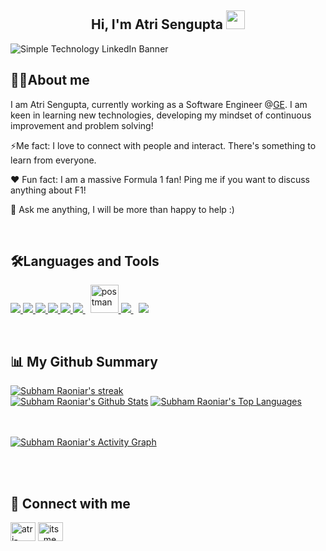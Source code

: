<h2 align="center">Hi, I'm Atri Sengupta  <img src="https://user-images.githubusercontent.com/39955420/147578264-bae0526c-028a-49d2-8af8-d08bb4edbd2a.gif" height="30" width="30"></h2>

![Simple Technology LinkedIn Banner](https://user-images.githubusercontent.com/73374498/147854572-e1dccd78-313d-4d4d-b198-e7b2e8d384de.gif)

<h2>🙋‍♂️About me</h2>

I am Atri Sengupta, currently working as a Software Engineer @[GE](https://www.ge.com/). I am keen in learning new technologies, developing my mindset of continuous improvement and problem solving!

⚡Me fact: I love to connect with people and interact. There's something to learn from everyone. 

❤ Fun fact: I am a massive Formula 1 fan! Ping me if you want to discuss anything about F1!

💬 Ask me anything, I will be more than happy to help :)

<br/>

<h2>🛠Languages and Tools</h2>

<p align="left"> 
    <a href="https://www.java.com" target="_blank"> <img src="https://img.icons8.com/color/48/000000/java-coffee-cup-logo.png"/> </a>
    <a href="https://spring.io/projects/spring-boot" target="_blank"> <img src="https://img.icons8.com/color/48/000000/spring-logo.png"/> </a> 
    <a href="https://developer.mozilla.org/en-US/docs/Web/JavaScript" target="_blank"> <img src="https://img.icons8.com/color/48/000000/javascript.png"/> </a> 
    <a href="https://www.w3.org/html/" target="_blank"> <img src="https://img.icons8.com/color/48/000000/html-5.png"/> </a> 
    <a href="https://www.w3schools.com/css/" target="_blank"> <img src="https://img.icons8.com/color/48/000000/css3.png"/> </a>  
    <a style="padding-right:8px;" href="https://nodejs.org" target="_blank"> <img src="https://img.icons8.com/color/48/000000/nodejs.png"/> </a> 
    <a href="https://postman.com" target="_blank"> <img src="https://www.vectorlogo.zone/logos/getpostman/getpostman-icon.svg" alt="postman" width="45" height="45"/> </a>   
  <a style="padding-right:8px;" href="https://www.mysql.com/" target="_blank"> <img src="https://img.icons8.com/fluent/48/000000/mysql-logo.png"/> </a>
    <a href="https://git-scm.com/" target="_blank"> <img src="https://img.icons8.com/color/48/000000/git.png"/> </a> 
    
</p>

<!-- [![React Badge](https://img.shields.io/badge/-React-61DBFB?style=for-the-badge&labelColor=black&logo=react&logoColor=61DBFB)](#)  [![Javascript Badge](https://img.shields.io/badge/-Javascript-F0DB4F?style=for-the-badge&labelColor=black&logo=javascript&logoColor=F0DB4F)](#) [![Typescript Badge](https://img.shields.io/badge/-Typescript-007acc?style=for-the-badge&labelColor=black&logo=typescript&logoColor=007acc)](#) [![Nodejs Badge](https://img.shields.io/badge/-Nodejs-3C873A?style=for-the-badge&labelColor=black&logo=node.js&logoColor=3C873A)](#) [![GraphQL Badge](https://img.shields.io/badge/-GraphQl-e535ab?style=for-the-badge&labelColor=black&logo=node.js&logoColor=e535ab)](#) -->
<br/>

<h2>📊 My Github Summary</h2>

<a href="https://github.com/SubhamRaoniar28/github-readme-streak-stats">
        <img title="🔥 Get streak stats for your profile at git.io/streak-stats" alt="Subham Raoniar's streak" src="https://github-readme-streak-stats.herokuapp.com/?user=Atri1&theme=black-ice&hide_border=true&stroke=0000&background=060A0CD0"/>
    </a>

<br/>
    <a href="https://github.com/Atri1/github-readme-stats"><img alt="Subham Raoniar's Github Stats" src="https://github-readme-stats.vercel.app/api?username=Atri1&show_icons=true&count_private=true&theme=react&hide_border=true&bg_color=0D1117" /></a>
  <a href="https://github.com/Atri1/github-readme-stats"><img alt="Subham Raoniar's Top Languages" src="https://github-readme-stats.vercel.app/api/top-langs/?username=Atri1&langs_count=8&count_private=true&layout=compact&theme=react&hide_border=true&bg_color=0D1117" /></a>
  <br/>
  


<br/>
<br/>

<a href="https://github.com/Atri1/github-readme-activity-graph"><img alt="Subham Raoniar's Activity Graph" src="https://activity-graph.herokuapp.com/graph?username=Atri1&bg_color=0D1117&color=5BCDEC&line=5BCDEC&point=FFFFFF&hide_border=true" /></a>

<br/>
<br/>


<h2>🌱 Connect with me</h2>
<!-- icons  -->

<p align="left">
<a href="https://linkedin.com/in/atri-sengupta" target="blank"><img align="center" src="https://raw.githubusercontent.com/rahuldkjain/github-profile-readme-generator/master/src/images/icons/Social/linked-in-alt.svg" alt="atri-sengupta" height="30" width="40" /></a>
<a href="https://www.leetcode.com/its_me_atri" target="blank"><img align="center" src="https://raw.githubusercontent.com/rahuldkjain/github-profile-readme-generator/master/src/images/icons/Social/leet-code.svg" alt="its_me_atri" height="30" width="40" /></a>
</p>
